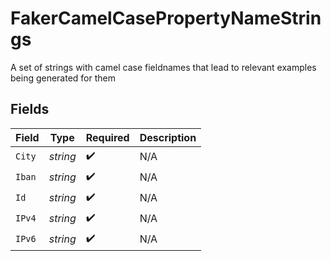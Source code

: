 # FakerCamelCasePropertyNameStrings

A set of strings with camel case fieldnames that lead to relevant examples being generated for them


## Fields

| Field              | Type               | Required           | Description        |
| ------------------ | ------------------ | ------------------ | ------------------ |
| `City`             | *string*           | :heavy_check_mark: | N/A                |
| `Iban`             | *string*           | :heavy_check_mark: | N/A                |
| `Id`               | *string*           | :heavy_check_mark: | N/A                |
| `IPv4`             | *string*           | :heavy_check_mark: | N/A                |
| `IPv6`             | *string*           | :heavy_check_mark: | N/A                |